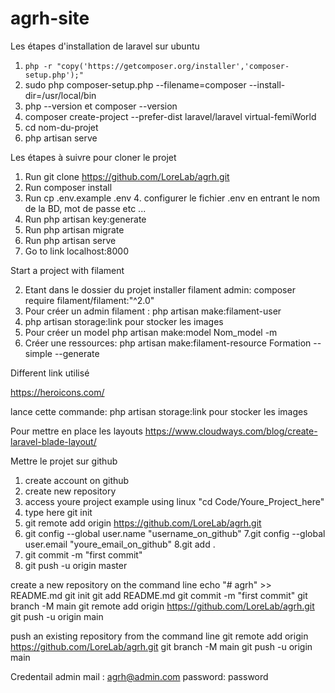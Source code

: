 # agrh-site
Les étapes d'installation de laravel sur ubuntu

1. `php -r "copy('https://getcomposer.org/installer','composer-setup.php');"`
2. sudo php composer-setup.php --filename=composer --install-dir=/usr/local/bin
3. php --version et composer --version
4. composer create-project --prefer-dist laravel/laravel virtual-femiWorld
5. cd nom-du-projet
6. php artisan serve

Les étapes à suivre pour cloner le projet

1. Run git clone <https://github.com/LoreLab/agrh.git>
2. Run composer install
3. Run cp .env.example .env 4. configurer le fichier .env en entrant le nom de la BD, mot de passe etc ...
4. Run php artisan key:generate
5. Run php artisan migrate
6. Run php artisan serve
7. Go to link localhost:8000

Start a project with filament

2. Etant dans le dossier du projet installer filament admin: composer require filament/filament:"^2.0"
3. Pour créer un admin filament : php artisan make:filament-user
4. php artisan storage:link pour stocker les images
5. Pour créer un model php artisan make:model Nom_model -m
6. Créer une ressources: php artisan make:filament-resource Formation --simple --generate

Different link utilisé

https://heroicons.com/

lance cette commande: php artisan storage:link pour stocker les images

Pour mettre en place les layouts
https://www.cloudways.com/blog/create-laravel-blade-layout/

Mettre le projet sur github

1. create account on github
2. create new repository
3. access youre project example using linux "cd Code/Youre_Project_here"
4. type here git init
5. git remote add origin https://github.com/LoreLab/agrh.git
6. git config --global user.name "username_on_github" 7.git config --global user.email "youre_email_on_github" 8.git add .
7. git commit -m "first commit"
8. git push -u origin master

create a new repository on the command line
echo "# agrh" >> README.md
git init
git add README.md
git commit -m "first commit"
git branch -M main
git remote add origin https://github.com/LoreLab/agrh.git
git push -u origin main

push an existing repository from the command line
git remote add origin https://github.com/LoreLab/agrh.git
git branch -M main
git push -u origin main

Credentail admin
mail : agrh@admin.com
password: password

